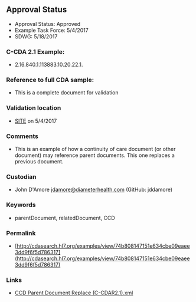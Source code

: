 ## Approval Status 

* Approval Status: Approved
* Example Task Force: 5/4/2017
* SDWG: 5/18/2017

### C-CDA 2.1 Example:
* 2.16.840.1.113883.10.20.22.1.

### Reference to full CDA sample:
* This is a complete document for validation

### Validation location

* [SITE](https://site.healthit.gov/sandbox-ccda/ccda-validator) on 5/4/2017

### Comments
* This is an example of how a continuity of care document (or other document) may reference parent documents. This one replaces a previous document.

### Custodian
* John D'Amore jdamore@diameterhealth.com (GitHub: jddamore)

### Keywords

* parentDocument, relatedDocument, CCD


### Permalink

* [http://cdasearch.hl7.org/examples/view/74b808147151e634cbe09eaee3dd9f6f5d786317](http://cdasearch.hl7.org/examples/view/74b808147151e634cbe09eaee3dd9f6f5d786317)

### Links

* [CCD Parent Document Replace (C-CDAR2.1).xml](https://github.com/HL7/C-CDA-Examples/tree/master/General/Parent%20Document%20Replace%20Relationship/CCD%20Parent%20Document%20Replace%20%28C-CDAR2.1%29.xml)
